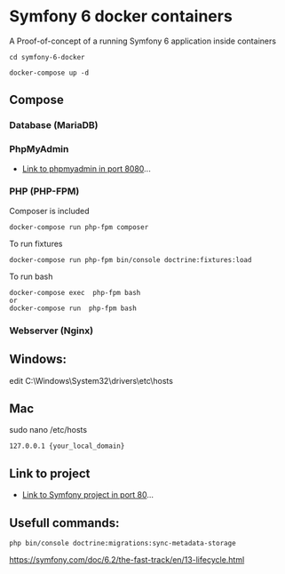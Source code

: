 # Symfony 6 docker containers

A Proof-of-concept of a running Symfony 6 application inside containers

```bash|docker
cd symfony-6-docker

docker-compose up -d
```



## Compose

### Database (MariaDB)

### PhpMyAdmin

- [Link to phpmyadmin in port 8080](http://localhost:8080 "localhost:8080")...

### PHP (PHP-FPM)

Composer is included

```docker
docker-compose run php-fpm composer 
```

To run fixtures

```docker
docker-compose run php-fpm bin/console doctrine:fixtures:load

```

To run bash

```docker
docker-compose exec  php-fpm bash
or
docker-compose run  php-fpm bash
```

### Webserver (Nginx)

## Windows:
edit C:\Windows\System32\drivers\etc\hosts

## Mac
sudo nano /etc/hosts

```
127.0.0.1 {your_local_domain}
```

## Link to project

- [Link to Symfony project in port 80](http://{your_local_domain} "localhost")...


## Usefull commands:
```
php bin/console doctrine:migrations:sync-metadata-storage
```

https://symfony.com/doc/6.2/the-fast-track/en/13-lifecycle.html